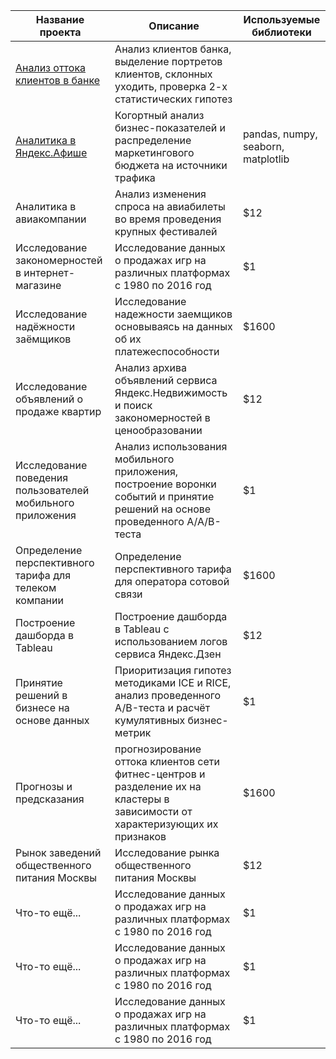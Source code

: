 | <b>Название проекта</b>                                           | <b>Описание</b>                                                  | <b>Используемые библиотеки</b>  |
| ---------------------------------------------------------- | ---------------------------------------------------------- | ----------- |
| <a href="https://github.com/ArtemPonomarevDA/projects/blob/main/%D0%9F%D1%80%D0%BE%D0%B5%D0%BA%D1%82%20'%D0%90%D0%BD%D0%B0%D0%BB%D0%B8%D0%B7%20%D0%BE%D1%82%D1%82%D0%BE%D0%BA%D0%B0%20%D0%BA%D0%BB%D0%B8%D0%B5%D0%BD%D1%82%D0%BE%D0%B2%20%D0%B2%20%D0%B1%D0%B0%D0%BD%D0%BA%D0%B5'/%D0%9F%D1%80%D0%BE%D0%B5%D0%BA%D1%82%20'%D0%90%D0%BD%D0%B0%D0%BB%D0%B8%D0%B7%20%D0%BE%D1%82%D1%82%D0%BE%D0%BA%D0%B0%20%D0%BA%D0%BB%D0%B8%D0%B5%D0%BD%D1%82%D0%BE%D0%B2%20%D0%B2%20%D0%B1%D0%B0%D0%BD%D0%BA%D0%B5'.ipynb">Анализ оттока клиентов в банке</a>                             | Анализ клиентов банка, выделение портретов клиентов, склонных уходить, проверка 2-х статистических гипотез | |pandas, seaborn, scipy, plotly|
| <a href="https://github.com/ArtemPonomarevDA/projects/blob/main/%D0%9F%D1%80%D0%BE%D0%B5%D0%BA%D1%82%20'%D0%90%D0%BD%D0%B0%D0%BB%D0%B8%D1%82%D0%B8%D0%BA%D0%B0%20%D0%B2%20%D0%AF%D0%BD%D0%B4%D0%B5%D0%BA%D1%81.%D0%90%D1%84%D0%B8%D1%88%D0%B5'/%D0%9F%D1%80%D0%BE%D0%B5%D0%BA%D1%82%20'%D0%90%D0%BD%D0%B0%D0%BB%D0%B8%D1%82%D0%B8%D0%BA%D0%B0%20%D0%B2%20%D0%AF%D0%BD%D0%B4%D0%B5%D0%BA%D1%81.%D0%90%D1%84%D0%B8%D1%88%D0%B5'.ipynb">Аналитика в Яндекс.Афише</a>                                   | Когортный анализ бизнес-показателей и распределение маркетингового бюджета на источники трафика |  pandas, numpy, seaborn, matplotlib |
| Аналитика в авиакомпании                                   | Анализ изменения спроса на авиабилеты во время проведения крупных фестивалей                    |    $12 |
| Исследование закономерностей в интернет-магазине           | Исследование данных о продажах игр на различных платформах с 1980 по 2016 год                   |     $1 |
| Исследование надёжности заёмщиков                          | Исследование надежности заемщиков основываясь на данных об их платежеспособности                |  $1600 |
| Исследование объявлений о продаже квартир                  | Анализ архива объявлений сервиса Яндекс.Недвижимость и поиск закономерностей в ценообразовании  |    $12 |
| Исследование поведения пользователей мобильного приложения | Анализ использования мобильного приложения, построение воронки событий и принятие решений на основе проведенного A/A/B-теста  |          $1 |
| Определение перспективного тарифа для телеком компании     | Определение перспективного тарифа для оператора сотовой связи                                   |  $1600 |
| Построение дашборда в Tableau                              | Построение дашборда в Tableau с использованием логов сервиса Яндекс.Дзен                        |    $12 |
| Принятие решений в бизнесе на основе данных                | Приоритизация гипотез методиками ICE и RICE, анализ проведенного A/B-теста и расчёт кумулятивных бизнес-метрик |          $1 |
| Прогнозы и предсказания                                    | прогнозирование оттока клиентов сети фитнес-центров и разделение их на кластеры в зависимости от характеризующих   их признаков    |       $1600 |
| Рынок заведений общественного питания Москвы               | Исследование рынка общественного питания Москвы                                                 |    $12 |
| Что-то ещё...                                              | Исследование данных о продажах игр на различных платформах с 1980 по 2016 год                   |     $1 |
| Что-то ещё...                                              | Исследование данных о продажах игр на различных платформах с 1980 по 2016 год                   |     $1 |
| Что-то ещё...                                              | Исследование данных о продажах игр на различных платформах с 1980 по 2016 год                   |     $1 |
